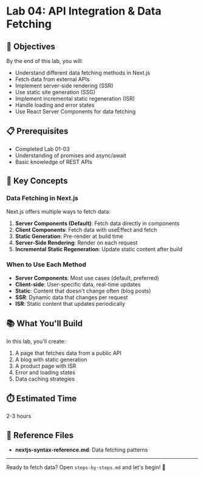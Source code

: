# Lab 04: API Integration & Data Fetching

## 🎯 Objectives

By the end of this lab, you will:
- Understand different data fetching methods in Next.js
- Fetch data from external APIs
- Implement server-side rendering (SSR)
- Use static site generation (SSG)
- Implement incremental static regeneration (ISR)
- Handle loading and error states
- Use React Server Components for data fetching

## 📋 Prerequisites

- Completed Lab 01-03
- Understanding of promises and async/await
- Basic knowledge of REST APIs

## 🔑 Key Concepts

### Data Fetching in Next.js

Next.js offers multiple ways to fetch data:

1. **Server Components (Default)**: Fetch data directly in components
2. **Client Components**: Fetch data with useEffect and fetch
3. **Static Generation**: Pre-render at build time
4. **Server-Side Rendering**: Render on each request
5. **Incremental Static Regeneration**: Update static content after build

### When to Use Each Method

- **Server Components**: Most use cases (default, preferred)
- **Client-side**: User-specific data, real-time updates
- **Static**: Content that doesn't change often (blog posts)
- **SSR**: Dynamic data that changes per request
- **ISR**: Static content that updates periodically

## 📚 What You'll Build

In this lab, you'll create:
1. A page that fetches data from a public API
2. A blog with static generation
3. A product page with ISR
4. Error and loading states
5. Data caching strategies

## ⏱️ Estimated Time

2-3 hours

## 📖 Reference Files

- **nextjs-syntax-reference.md**: Data fetching patterns

---

Ready to fetch data? Open `steps-by-steps.md` and let's begin! 🚀
